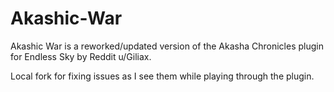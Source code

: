 # Akashic-War
Akashic War is a reworked/updated version of the Akasha Chronicles plugin for Endless Sky by Reddit u/Giliax.

Local fork for fixing issues as I see them while playing through the plugin.
